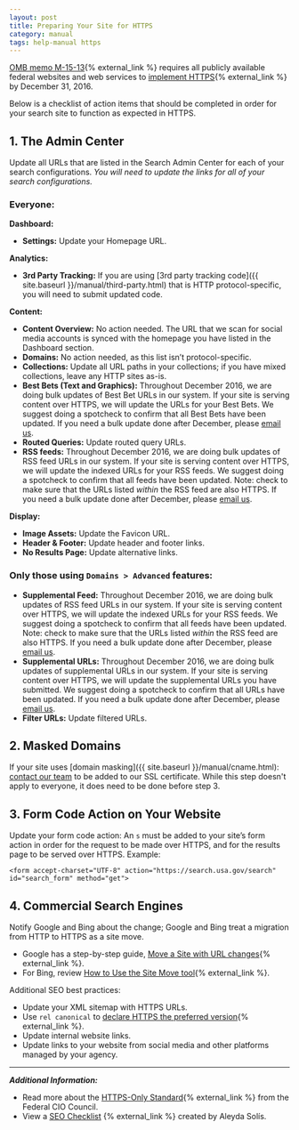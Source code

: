 ```yaml
---
layout: post
title: Preparing Your Site for HTTPS
category: manual
tags: help-manual https
---
```



[OMB memo M-15-13](https://https.cio.gov/){% external_link %} requires all publicly available federal websites and web services to [implement HTTPS](https://www.digitalgov.gov/2015/07/21/an-introduction-to-https-by-18f-and-digitalgov-university/){% external_link %} by December 31, 2016.

Below is a checklist of action items that should be completed in order for your search site to function as expected in HTTPS.

## 1. The Admin Center

Update all URLs that are listed in the Search Admin Center for each of your search configurations. *You will need to update the links for all of your search configurations.*

### Everyone:

**Dashboard:**

* **Settings:** Update your Homepage URL.

**Analytics:**

* **3rd Party Tracking:** If you are using [3rd party tracking code]({{ site.baseurl }}/manual/third-party.html) that is HTTP protocol-specific, you will need to submit updated code.

**Content:**

* **Content Overview:** No action needed. The URL that we scan for social media accounts is synced with the homepage you have listed in the Dashboard section.
* **Domains:** No action needed, as this list isn’t protocol-specific.
* **Collections:** Update all URL paths in your collections; if you have mixed collections, leave any HTTP sites as-is.
* **Best Bets (Text and Graphics):** Throughout December 2016, we are doing bulk updates of Best Bet URLs in our system. If your site is serving content over HTTPS, we will update the URLs for your Best Bets. We suggest doing a spotcheck to confirm that all Best Bets have been updated. If you need a bulk update done after December, please [email us](mailto:search@support.digitalgov.gov).
* **Routed Queries:** Update routed query URLs.
* **RSS feeds:** Throughout December 2016, we are doing bulk updates of RSS feed URLs in our system. If your site is serving content over HTTPS, we will update the indexed URLs for your RSS feeds. We suggest doing a spotcheck to confirm that all feeds have been updated. Note: check to make sure that the URLs listed *within* the RSS feed are also HTTPS. If you need a bulk update done after December, please [email us](mailto:search@support.digitalgov.gov).

**Display:**

* **Image Assets:** Update the Favicon URL.
* **Header & Footer:** Update header and footer links.
* **No Results Page:** Update alternative links.


### Only those using `Domains > Advanced` features:

* **Supplemental Feed:** Throughout December 2016, we are doing bulk updates of RSS feed URLs in our system. If your site is serving content over HTTPS, we will update the indexed URLs for your RSS feeds. We suggest doing a spotcheck to confirm that all feeds have been updated. Note: check to make sure that the URLs listed *within* the RSS feed are also HTTPS. If you need a bulk update done after December, please [email us](mailto:search@support.digitalgov.gov).
* **Supplemental URLs:** Throughout December 2016, we are doing bulk updates of supplemental URLs in our system. If your site is serving content over HTTPS, we will update the supplemental URLs you have submitted. We suggest doing a spotcheck to confirm that all URLs have been updated. If you need a bulk update done after December, please [email us](mailto:search@support.digitalgov.gov).
* **Filter URLs:** Update filtered URLs.


## 2. Masked Domains

If your site uses [domain masking]({{ site.baseurl }}/manual/cname.html): [contact our team](mailto:search@support.digitalgov.gov) to be added to our SSL certificate. While this step doesn't apply to everyone, it does need to be done before step 3.


## 3. Form Code Action on Your Website

Update your form code action: An `s` must be added to your site’s form action in order for the request to be made over HTTPS, and for the results page to be served over HTTPS. Example:

```<form accept-charset="UTF-8" action="https://search.usa.gov/search" id="search_form" method="get">```

## 4. Commercial Search Engines

Notify Google and Bing about the change; Google and Bing treat a migration from HTTP to HTTPS as a site move. 

* Google has a step-by-step guide, [Move a Site with URL changes](https://support.google.com/webmasters/answer/6033049){% external_link %}. 
* For Bing, review [How to Use the Site Move tool](https://www.bing.com/webmaster/help/how-to-use-the-site-move-tool-bb8f5112){% external_link %}.

Additional SEO best practices:

* Update your XML sitemap with HTTPS URLs.
* Use `rel canonical` to [declare HTTPS the preferred version](https://support.google.com/webmasters/answer/139066?hl=en#https){% external_link %}.
* Update internal website links.
* Update links to your website from social media and other platforms managed by your agency.


----

***Additional Information:*** 

* Read more about the [HTTPS-Only Standard](https://https.cio.gov/){% external_link %} from the Federal CIO Council.
* View a [SEO Checklist](https://docs.google.com/spreadsheets/d/1XB26X_wFoBBlQEqecj7HB79hQ7DTLIPo97SS5irwsK8/edit#gid=1975121463) {% external_link %} created by Aleyda Solís.

